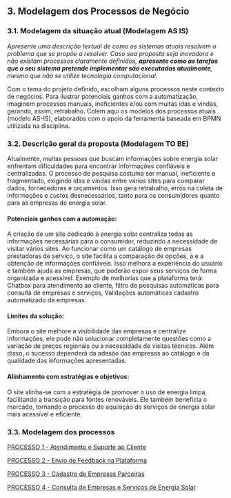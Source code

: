## 3. Modelagem dos Processos de Negócio

### 3.1. Modelagem da situação atual (Modelagem AS IS)

_Apresente uma descrição textual de como os sistemas atuais resolvem o problema que se propõe a resolver.  Caso sua proposta seja inovadora e não existam processos claramente definidos, **apresente como as tarefas que o seu sistema pretende implementar são executadas atualmente**, mesmo que não se utilize tecnologia computacional._

Com o tema do projeto definido, escolham alguns processos neste contexto de negócios. Para ilustrar potenciais ganhos com a automatização, imaginem processos manuais, ineficientes e/ou com muitas idas e vindas, gerando, assim, retrabalho.
Colem aqui os modelos dos processos atuais (modelo AS-IS), elaborados com o apoio da ferramenta baseada em BPMN utilizada na disciplina.

### 3.2. Descrição geral da proposta (Modelagem TO BE)

Atualmente, muitas pessoas que buscam informações sobre energia solar enfrentam dificuldades para encontrar informações confiáveis e centralizadas. O processo de pesquisa costuma ser manual, ineficiente e fragmentado, exigindo idas e vindas entre vários sites para comparar dados, fornecedores e orçamentos. Isso gera retrabalho, erros na coleta de informações e custos desnecessários, tanto para os consumidores quanto para as empresas de energia solar.

#### Potenciais ganhos com a automação:

A criação de um site dedicado à energia solar centraliza todas as informações necessárias para o consumidor, reduzindo a necessidade de visitar vários sites. Ao funcionar como um catálogo de empresas prestadoras de serviço, o site facilita a comparação de opções, a e a obtenção de informações confiáveis. Isso melhora a experiência do usuário e também ajuda as empresas, que poderão expor seus serviços de forma organizada e acessível. 
Exemplo de melhorias que a plataforma terá: Chatbox para atendimento ao cliente, filtro de pesquisas automáticas para consulta de empresas e serviços, Validações automáticas cadastro automatizado de empresas.

#### Limites da solução: 
Embora o site melhore a visibilidade das empresas e centralize informações, ele pode não solucionar completamente questões como a variação de preços regionais ou a necessidade de visitas técnicas. Além disso, o sucesso dependerá da adesão das empresas ao catálogo e da qualidade das informações apresentadas.

#### Alinhamento com estratégias e objetivos:
O site alinha-se com a estratégia de promover o uso de energia limpa, facilitando a transição para fontes renováveis. Ele também beneficia o mercado, tornando o processo de aquisição de serviços de energia solar mais acessível e eficiente.


### 3.3. Modelagem dos processos

[PROCESSO 1 - Atendimento e Suporte ao Cliente](./processos/processo-1-Atendimento-e-Suporte-ao-Cliente.md "Detalhamento do Processo 1.")

[PROCESSO 2 - Envio de Feedback na Plataforma](./processos/processo-2-Envio-de-Feedback-na-Plataforma.md "Detalhamento do Processo 2.")

[PROCESSO 3 - Cadastro de Empresas Parceiras](./processos/processo-3-Cadastro-de-Empresas-Parceiras.md "Detalhamento do Processo 2.")

[PROCESSO 4 - Consulta de Empresas e Serviços de Energia Solar](./processos/processo-4-Consulta-de-Empresas-e-Serviços-de-Energia-Solar.md "Detalhamento do Processo 2.")
